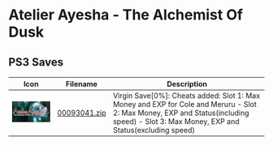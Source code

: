 # Atelier Ayesha - The Alchemist Of Dusk

## PS3 Saves

| Icon | Filename | Description |
|------|----------|-------------|
| ![Atelier Ayesha - The Alchemist Of Dusk](ICON0.PNG) | [00093041.zip](00093041.zip) | Virgin Save[0%]: Cheats added: Slot 1: Max Money and EXP for Cole and Meruru - Slot 2: Max Money, EXP and Status(including speed) - Slot 3: Max Money, EXP and Status(excluding speed) |

